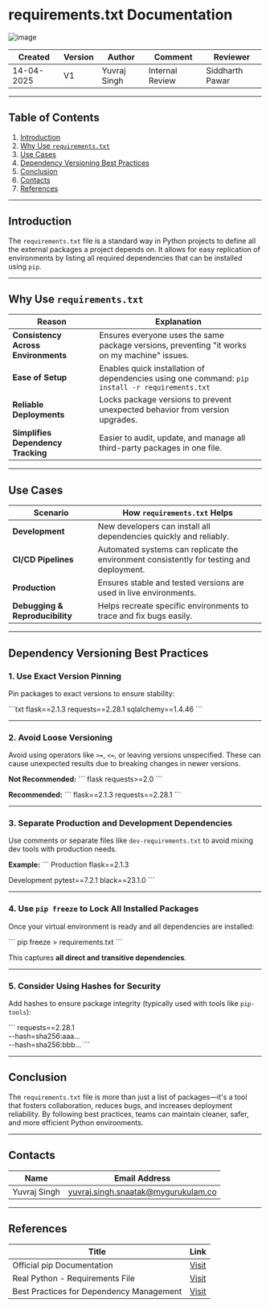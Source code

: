 
# requirements.txt Documentation
![image](https://cdn.hashnode.com/res/hashnode/image/upload/v1637422966499/jx6h36yHp.jpeg)

| Created     | Version | Author        | Comment            | Reviewer         |
|-------------|---------|---------------|---------------------|------------------|
| 14-04-2025  | V1      | Yuvraj Singh  | Internal Review     | Siddharth Pawar  |

---

## **Table of Contents**

1. [Introduction](#introduction)  
2. [Why Use `requirements.txt`](#why-use-requirementstxt)  
3. [Use Cases](#use-cases)  
4. [Dependency Versioning Best Practices](#dependency-versioning-best-practices)  
5. [Conclusion](#conclusion)  
6. [Contacts](#contacts)  
7. [References](#references)  

---

## Introduction

The `requirements.txt` file is a standard way in Python projects to define all the external packages a project depends on. It allows for easy replication of environments by listing all required dependencies that can be installed using `pip`.

---

## Why Use `requirements.txt`

| **Reason**                       | **Explanation**                                                                                      |
|----------------------------------|--------------------------------------------------------------------------------------------------------|
| **Consistency Across Environments** | Ensures everyone uses the same package versions, preventing "it works on my machine" issues.         |
| **Ease of Setup**               | Enables quick installation of dependencies using one command: `pip install -r requirements.txt`      |
| **Reliable Deployments**        | Locks package versions to prevent unexpected behavior from version upgrades.                         |
| **Simplifies Dependency Tracking** | Easier to audit, update, and manage all third-party packages in one file.                             |

---

## Use Cases

| **Scenario**             | **How `requirements.txt` Helps**                                                                 |
|--------------------------|--------------------------------------------------------------------------------------------------|
| **Development**          | New developers can install all dependencies quickly and reliably.                               |
| **CI/CD Pipelines**      | Automated systems can replicate the environment consistently for testing and deployment.        |
| **Production**           | Ensures stable and tested versions are used in live environments.                              |
| **Debugging & Reproducibility** | Helps recreate specific environments to trace and fix bugs easily.                             |

---

## Dependency Versioning Best Practices

### 1. Use Exact Version Pinning

Pin packages to exact versions to ensure stability:

\`\`\`txt
flask==2.1.3
requests==2.28.1
sqlalchemy==1.4.46
\`\`\`

---

### 2. Avoid Loose Versioning

Avoid using operators like `>=`, `<=`, or leaving versions unspecified. These can cause unexpected results due to breaking changes in newer versions.

**Not Recommended:**
\`\`\`
flask
requests>=2.0
\`\`\`

**Recommended:**
\`\`\`
flask==2.1.3
requests==2.28.1
\`\`\`

---

### 3. Separate Production and Development Dependencies

Use comments or separate files like `dev-requirements.txt` to avoid mixing dev tools with production needs.

**Example:**
\`\`\`
Production
flask==2.1.3

Development
pytest==7.2.1
black==23.1.0
\`\`\`

---

### 4. Use `pip freeze` to Lock All Installed Packages

Once your virtual environment is ready and all dependencies are installed:

\`\`\`
pip freeze > requirements.txt
\`\`\`

This captures **all direct and transitive dependencies**.

---

### 5. Consider Using Hashes for Security

Add hashes to ensure package integrity (typically used with tools like `pip-tools`):

\`\`\`
requests==2.28.1 \
    --hash=sha256:aaa... \
    --hash=sha256:bbb...
\`\`\`

---

## Conclusion

The `requirements.txt` file is more than just a list of packages—it's a tool that fosters collaboration, reduces bugs, and increases deployment reliability. By following best practices, teams can maintain cleaner, safer, and more efficient Python environments.

---

## Contacts

| Name         | Email Address                                 |
|--------------|-----------------------------------------------|
| Yuvraj Singh | yuvraj.singh.snaatak@mygurukulam.co           |

---

## References

| **Title**                               | **Link**                                                                 |
|------------------------------------------|-------------------------------------------------------------------------|
| Official pip Documentation               | [Visit](https://pip.pypa.io/en/stable/reference/pip_install/#requirements-file-format) |
| Real Python - Requirements File          | [Visit](https://realpython.com/what-is-requirements.txt/)              |
| Best Practices for Dependency Management | [Visit](https://docs.python-guide.org/dev/virtualenvs/#requirements-files) |
